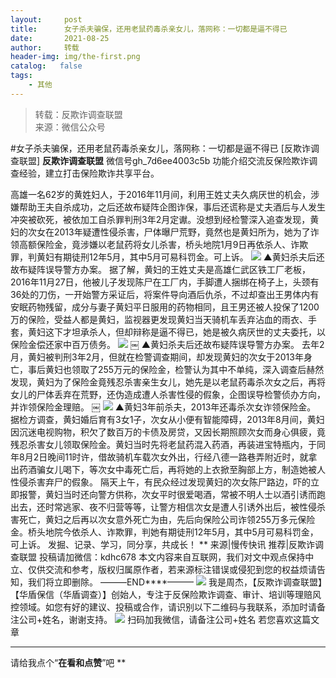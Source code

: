 ```yaml
---
layout:     post
title:      女子杀夫骗保，还用老鼠药毒杀亲女儿，落网称：一切都是逼不得已
date:       2021-08-25
author:     转载
header-img: img/the-first.png
catalog:   false
tags:
    - 其他
---
```


<blockquote><p>转载：反欺诈调查联盟<br>
来源：微信公众号</p></blockquote>

#女子杀夫骗保，还用老鼠药毒杀亲女儿，落网称：一切都是逼不得已
[反欺诈调查联盟]
**反欺诈调查联盟**
微信号gh_7d6ee4003c5b
功能介绍交流反保险欺诈调查经验，建立打击保险欺诈共享平台。

高雄一名62岁的黄姓妇人，于2016年11月间，利用王姓丈夫久病厌世的机会，涉嫌帮助王夫自杀成功，之后还故布疑阵企图诈保，事后还谎称是丈夫酒后与人发生冲突被砍死，被依加工自杀罪判刑3年2月定谳。没想到经检警深入追查发现，黄妇的次女在2013年疑遭性侵杀害，尸体曝尸荒野，竟然也是黄妇所为，她为了诈领高额保险金，竟涉嫌以老鼠药将女儿杀害，桥头地院1月9日再依杀人、诈欺罪，判黄妇有期徒刑12年5月，其中5月可易科罚金。可上诉。
![]({{site.baseurl}}/postimg/L6usUGPiatBS5U4bCg4icLjKpn22KUperotCrbLYJ5WyRx957CWibweMEFjsoZqianibDpHT0wdYjM0Vx2UmenzyACA.jpeg)
▲黄妇杀夫后还故布疑阵误导警方办案。
据了解，黄妇的王姓丈夫是高雄仁武区铁工厂老板，2016年11月27日，他被儿子发现陈尸在工厂内，手脚遭人捆绑在椅子上，头颈有36处的刀伤，一开始警方采证后，将案件导向酒后仇杀，不过却查出王男体内有安眠药物残留，成分与妻子黄妇平日服用的药物相同，且王男还被人投保了1200万的保险，受益人都是黄妇，监视器更发现黄妇当天骑机车丢弃沾血的雨衣、手套，黄妇这下才坦承杀人，但却辩称是逼不得已，她是被久病厌世的丈夫委托，以保险金偿还家中百万债务。
![]({{site.baseurl}}/postimg/L6usUGPiatBS5U4bCg4icLjKpn22KUperogJ1Qrf9v3sHXXBkxKiaKTOiaC7loeyCgCOzPAEAzob5OicBowFa692D7g.jpeg)
￼
▲黄妇杀夫后还故布疑阵误导警方办案。
去年2月，黄妇被判刑3年2月，但就在检警调查期间，却发现黄妇的次女于2013年身亡，事后黄妇也领取了255万元的保险金，检警认为其中不单纯，深入调查后赫然发现，黄妇为了保险金竟残忍杀害亲生女儿，她先是以老鼠药毒杀次女之后，再将女儿的尸体丢弃在荒野，还伪造成遭人杀害性侵的假象，企图误导检警侦办方向，并诈领保险金理赔。
￼
![]({{site.baseurl}}/postimg/L6usUGPiatBS5U4bCg4icLjKpn22KUperoriaugIawflI1mtuP01p9qEWkQP6vYjdNDQHicXicS6QYzwR4pOuhuNa1w.jpeg)
▲黄妇3年前杀夫，2013年还毒杀次女诈领保险金。
据检方调查，黄妇婚后育有3女1子，次女从小便有智能障碍，2013年8月间，黄妇因沉迷电视购物，积欠了数百万的卡债及房贷，又因长期照顾次女而身心俱疲，竟残忍杀害女儿领取保险金。黄妇当时先将老鼠药混入药酒，再装进宝特瓶内，于同年8月2日晚间11时许，借故骑机车载次女外出，行经八德一路巷弄附近时，就拿出药酒骗女儿喝下，等次女中毒死亡后，再将她的上衣掀至胸部上方，制造她被人性侵杀害弃尸的假象。
隔天上午，有民众经过发现黄妇的次女陈尸路边，吓的立即报警，黄妇当时还向警方供称，次女平时很爱喝酒，常被不明人士以酒引诱而跑出去，还时常逃家、夜不归营等等，让警方相信次女是遭人引诱外出后，被性侵杀害死亡，黄妇之后再以次女意外死亡为由，先后向保险公司诈领255万多元保险金。桥头地院今依杀人、诈欺罪，判她有期徒刑12年5月，其中5月可易科罚金，可上诉。
发掘、记录、学习，同分享，共成长！
**
来源|慢传快讯
推荐|反欺诈调查联盟
投稿请加微信：kdhc678
本文内容来自互联网，我们对文中观点保持中立、仅供交流和参考，版权归属原作者，若来源标注错误或侵犯到您的权益烦请告知，我们将立即删除。
———END****———
![]({{site.baseurl}}/postimg/L6usUGPiatBSs5Yxdp5NU9dpdqWanE7Mq7XpTo0mwlia1gia9NNFGTRYKdpVvrK2KgpAPictg52F8U9sicXI1jQ1dzA.jpeg)
我是周杰，【反欺诈调查联盟】【华盾保信（华盾调查）】创始人，专注于反保险欺诈调查、审计、培训等理赔风控领域。如您有好的建议、投稿或合作，请识别以下二维码与我联系，添加时请备注公司+姓名，谢谢支持。
![]({{site.baseurl}}/postimg/L6usUGPiatBQLNFXicXXQxXBwjwUmJlPGF0q5ZibOM9kCzhXR7EE7aTbgZIVibDd94F2CTC1GUb6zkDHLFKrVHibfjg.jpeg)
扫码加我微信，请备注公司+姓名
若您喜欢这篇文章
****
请给我点个“**在看和点赞**”吧
**
